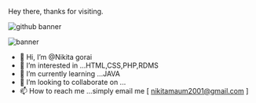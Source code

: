 Hey there, thanks for visiting.






![github banner](https://user-images.githubusercontent.com/88390662/128332299-a29c8ba8-2e65-4123-a97f-c88709207f30.png)

![banner](https://user-images.githubusercontent.com/88390662/143044206-25fbad50-9d77-4522-85dc-1692b1c2aad0.png)






- 👋 Hi, I’m @Nikita gorai
- 👀 I’m interested in ...HTML,CSS,PHP,RDMS
- 🌱 I’m currently learning ...JAVA
- 💞️ I’m looking to collaborate on ...
- 📫 How to reach me ...simply email me [ nikitamaum2001@gmail.com ]

<!---
Nikitagorai/Nikitagorai is a ✨ special ✨ repository because its `README.md` (this file) appears on your GitHub profile.
You can click the Preview link to take a look at your changes.
--->
